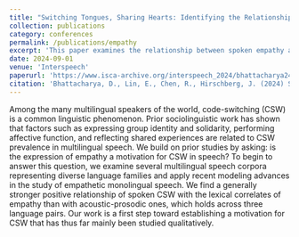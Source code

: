 ```yaml
---
title: "Switching Tongues, Sharing Hearts: Identifying the Relationship between Empathy and Code-switching in Speech"
collection: publications
category: conferences
permalink: /publications/empathy
excerpt: 'This paper examines the relationship between spoken empathy and code-switching across language pairs of varying typological distance.'
date: 2024-09-01
venue: 'Interspeech'
paperurl: 'https://www.isca-archive.org/interspeech_2024/bhattacharya24_interspeech.pdf'
citation: 'Bhattacharya, D., Lin, E., Chen, R., Hirschberg, J. (2024) Switching Tongues, Sharing Hearts: Identifying the Relationship between Empathy and Code-switching in Speech. Proc. Interspeech 2024, 492-496, doi: 10.21437/Interspeech.2024-1224'
---
```


Among the many multilingual speakers of the world, code-switching (CSW) is a common linguistic phenomenon. Prior sociolinguistic work has shown that factors such as expressing group identity and solidarity, performing affective function, and reflecting shared experiences are related to CSW prevalence in multilingual speech. We build on prior studies by asking: is the expression of empathy a motivation for CSW in speech? To begin to answer this question, we examine several multilingual speech corpora representing diverse language families and apply recent modeling advances in the study of empathetic monolingual speech. We find a generally stronger positive relationship of spoken CSW with the lexical correlates of empathy than with acoustic-prosodic ones, which holds across three language pairs. Our work is a first step toward establishing a motivation for CSW that has thus far mainly been studied qualitatively.
